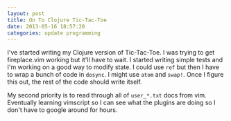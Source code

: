 ```yaml
---
layout: post
title: On To Clojure Tic-Tac-Toe
date: 2013-05-16 18:57:20
categories: update programming
---
```

I've started writing my Clojure version of Tic-Tac-Toe.  I was trying to get
fireplace.vim working but it'll have to wait.  I started writing simple tests
and I'm working on a good way to modify state.  I could use `ref` but then I
have to wrap a bunch of code in `dosync`.  I might use `atom` and `swap!`.
Once I figure this out, the rest of the code should write itself.

My second priority is to read through all of `user_*.txt` docs from vim.
Eventually learning vimscript so I can see what the plugins are doing so I
don't have to google around for hours.
